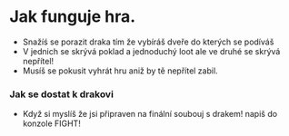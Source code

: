 # Jak funguje hra.

- Snažíś se porazit draka tím že vybíráš dveře do kterých se podíváš
- V jednich se skrývá poklad a jednoduchý loot ale ve druhé se skrývá nepřítel!
- Musíš se pokusit vyhrát hru aniž by tě nepřítel zabil.

### Jak se dostat k drakovi
- Když si myslíš že jsi připraven na finální soubouj s drakem! napiš do konzole FIGHT!
  
